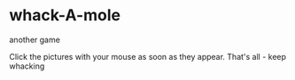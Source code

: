 # whack-A-mole
another game

Click the pictures with your mouse as soon as they appear.
That's all - keep whacking
